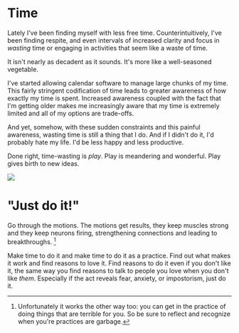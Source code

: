 # Time

Lately I've been finding myself with less free time.
Counterintuitively, I've been finding respite, and even intervals of
increased clarity and focus in _wasting_ time
or engaging in activities that seem like a waste of time.

It isn't nearly as decadent as it sounds. It's more like a well-seasoned vegetable.

I've started allowing calendar software to manage large chunks of my time.
This fairly stringent codification of time leads to greater awareness
of how exactly my time is spent. Increased awareness coupled with
the fact that I'm getting older makes me increasingly aware
that my time is extremely limited and all of my options are trade-offs.

And yet, somehow, with these sudden constraints and this painful awareness,
wasting time is still a thing that I do. And if I didn't do it,
I'd probably hate my life. I'd be less happy and less productive.

Done right, time-wasting is _play_. Play is meandering and wonderful.
Play gives birth to new ideas.

![](http://cloud.ahfr.org/87bce1c887682276315f.gif)

# "Just do it!"

Go through the motions. The motions get results, they keep muscles strong
and they keep neurons firing, strengthening connections and leading to
breakthroughs. [^1]

Make time to do it and make time to do it as a practice. Find out
what makes it work and find reasons to love it. Find reasons to do it
even if you don't like it, the same way you find reasons to talk
to people you love when you don't like _them_. Especially if the act
reveals fear, anxiety, or impostorism, just do it.

[^1]: Unfortunately it works the other way too: you can get in the practice of
      doing things that are terrible for you. So be sure to reflect and recognize
      when you're practices are garbage.
